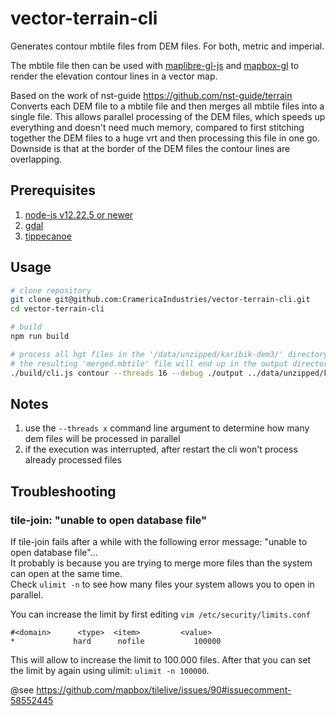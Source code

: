 # vector-terrain-cli
Generates contour mbtile files from DEM files. For both, metric and imperial.

The mbtile file then can be used with [maplibre-gl-js](https://maplibre.org/) and [mapbox-gl](https://github.com/mapbox/mapbox-gl-js) to render the elevation contour lines in a vector map.

Based on the work of nst-guide https://github.com/nst-guide/terrain
Converts each DEM file to a mbtile file and then merges all mbtile files into a single file. This allows parallel processing of the DEM files, which speeds up everything and doesn't need much memory, compared to first stitching together the DEM files to a huge vrt and then processing this file in one go.
Downside is that at the border of the DEM files the contour lines are overlapping.

## Prerequisites
1) [node-js v12.22.5 or newer](https://gdal.org/download.html)
1) [gdal](https://gdal.org/download.html)
2) [tippecanoe](https://github.com/mapbox/tippecanoe)

## Usage
```bash
# clone repository
git clone git@github.com:CramericaIndustries/vector-terrain-cli.git
cd vector-terrain-cli

# build
npm run build

# process all hgt files in the '/data/unzipped/karibik-dem3/' directory
# the resulting 'merged.mbtile' file will end up in the output directory
./build/cli.js contour --threads 16 --debug ./output ../data/unzipped/karibik-dem3/*.hgt
```

## Notes
1) use the `--threads x` command line argument to determine how many dem files will be processed in parallel
2) if the execution was interrupted, after restart the cli won't process already processed files

## Troubleshooting
### tile-join: "unable to open database file"
If tile-join fails after a while with the following error message: "unable to open database file"...   
It probably is because you are trying to merge more files than the system can open at the same time.   
Check `ulimit -n` to see how many files your system allows you to open in parallel.
   
You can increase the limit by first editing `vim /etc/security/limits.conf` 
```
#<domain>      <type>  <item>         <value>
*             hard      nofile           100000
```
This will allow to increase the limit to 100.000 files. After that you can set the limit by again using ulimit: `ulimit -n 100000`.

@see https://github.com/mapbox/tilelive/issues/90#issuecomment-58552445